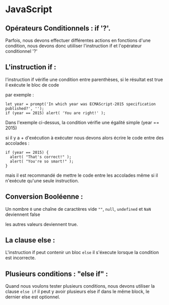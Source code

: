 # JavaScript

## Opérateurs Conditionnels : if '?'.

Parfois, nous devons effectuer différentes actions en fonctions d'une condition,
nous devons donc utiiliser l'instruction if et l'opérateur conditionnel '?'

## L'instruction if : 

l'instruction if vérifie une condition entre parenthèses, si le résultat est true il exécute le bloc de code

par exemple : 
```
let year = prompt('In which year was ECMAScript-2015 specification published?', '');
if (year == 2015) alert( 'You are right!' );
```

Dans l'exemple ci-dessus, la condition vérifie une égalité simple (year == 2015)

si il y a + d'exécution à exécuter nous devons alors écrire le code entre des accolades :

```
if (year == 2015) {
  alert( "That's correct!" );
  alert( "You're so smart!" );
}
```

mais il est recommandé de mettre le code entre les accolades même si il n'exécute qu'une seule instruction.

## Conversion Booléenne : 

Un nombre `0` une chaîne de caractères vide `""`, `null`, `undefined` et `NaN` deviennent false 

les autres valeurs deviennent true.

## La clause else : 

L'instruction if peut contenir un bloc `else` il s'éxecute lorsque la condition est incorrecte.

## Plusieurs conditions : "else if" : 

Quand nous voulons tester plusieurs conditions, nous devons utiliser la clause `else if`
il peut y avoir plusieurs else if dans le même block, le dernier else est optionnel.
